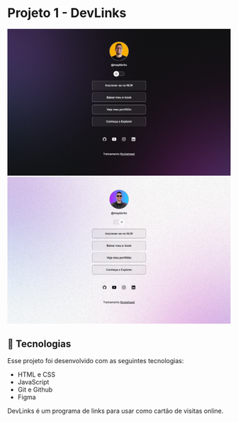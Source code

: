 # Projeto 1 - DevLinks

![App Screenshot](./assets/DevLinks.png)
![App Screenshot](./assets/desktop-devlinks-light.png)

## 🚀 Tecnologias

Esse projeto foi desenvolvido com as seguintes tecnologias:

- HTML e CSS
- JavaScript
- Git e Github
- Figma

DevLinks é um programa de links para usar como cartão de visitas online.
